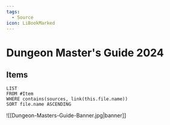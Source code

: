 ```yaml
---
tags:
  - Source
icon: LiBookMarked
---
```


# Dungeon Master's Guide 2024

## Items

```dataview
LIST
FROM #Item 
WHERE contains(sources, link(this.file.name))
SORT file.name ASCENDING
```

![[Dungeon-Masters-Guide-Banner.jpg|banner]]

